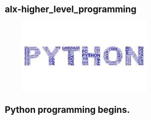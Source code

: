 # alx-higher_level_programming

<p align="center">

  <img src="images.jpg" width="400\"/>

<br>

<h1><p align="left">Python programming begins.</h1></p></font>


